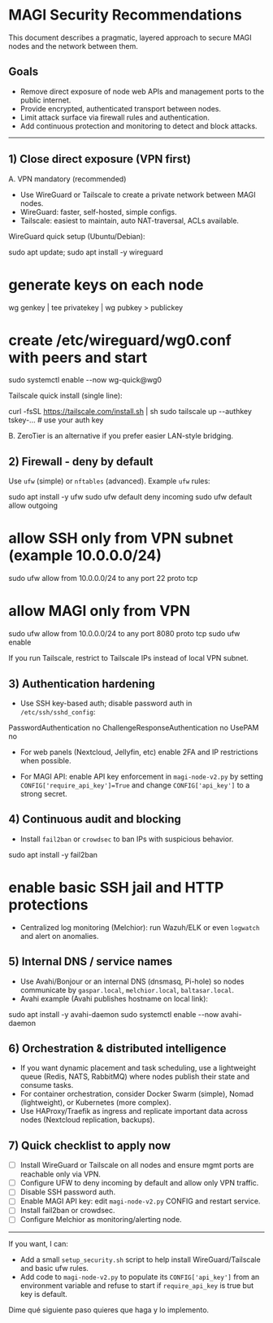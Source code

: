 # MAGI Security Recommendations

This document describes a pragmatic, layered approach to secure MAGI nodes and the network between them.

## Goals
- Remove direct exposure of node web APIs and management ports to the public internet.
- Provide encrypted, authenticated transport between nodes.
- Limit attack surface via firewall rules and authentication.
- Add continuous protection and monitoring to detect and block attacks.

---

## 1) Close direct exposure (VPN first)

A. VPN mandatory (recommended)
- Use WireGuard or Tailscale to create a private network between MAGI nodes.
- WireGuard: faster, self-hosted, simple configs.
- Tailscale: easiest to maintain, auto NAT-traversal, ACLs available.

WireGuard quick setup (Ubuntu/Debian):

sudo apt update; sudo apt install -y wireguard
# generate keys on each node
wg genkey | tee privatekey | wg pubkey > publickey
# create /etc/wireguard/wg0.conf with peers and start
sudo systemctl enable --now wg-quick@wg0

Tailscale quick install (single line):

curl -fsSL https://tailscale.com/install.sh | sh
sudo tailscale up --authkey tskey-...  # use your auth key

B. ZeroTier is an alternative if you prefer easier LAN-style bridging.

## 2) Firewall - deny by default

Use `ufw` (simple) or `nftables` (advanced). Example `ufw` rules:

sudo apt install -y ufw
sudo ufw default deny incoming
sudo ufw default allow outgoing
# allow SSH only from VPN subnet (example 10.0.0.0/24)
sudo ufw allow from 10.0.0.0/24 to any port 22 proto tcp
# allow MAGI only from VPN
sudo ufw allow from 10.0.0.0/24 to any port 8080 proto tcp
sudo ufw enable

If you run Tailscale, restrict to Tailscale IPs instead of local VPN subnet.

## 3) Authentication hardening

- Use SSH key-based auth; disable password auth in `/etc/ssh/sshd_config`:

PasswordAuthentication no
ChallengeResponseAuthentication no
UsePAM no

- For web panels (Nextcloud, Jellyfin, etc) enable 2FA and IP restrictions when possible.

- For MAGI API: enable API key enforcement in `magi-node-v2.py` by setting `CONFIG['require_api_key']=True` and change `CONFIG['api_key']` to a strong secret.

## 4) Continuous audit and blocking

- Install `fail2ban` or `crowdsec` to ban IPs with suspicious behavior.

sudo apt install -y fail2ban
# enable basic SSH jail and HTTP protections

- Centralized log monitoring (Melchior): run Wazuh/ELK or even `logwatch` and alert on anomalies.

## 5) Internal DNS / service names

- Use Avahi/Bonjour or an internal DNS (dnsmasq, Pi-hole) so nodes communicate by `gaspar.local`, `melchior.local`, `baltasar.local`.
- Avahi example (Avahi publishes hostname on local link):

sudo apt install -y avahi-daemon
sudo systemctl enable --now avahi-daemon

## 6) Orchestration & distributed intelligence

- If you want dynamic placement and task scheduling, use a lightweight queue (Redis, NATS, RabbitMQ) where nodes publish their state and consume tasks.
- For container orchestration, consider Docker Swarm (simple), Nomad (lightweight), or Kubernetes (more complex).
- Use HAProxy/Traefik as ingress and replicate important data across nodes (Nextcloud replication, backups).

## 7) Quick checklist to apply now

- [ ] Install WireGuard or Tailscale on all nodes and ensure mgmt ports are reachable only via VPN.
- [ ] Configure UFW to deny incoming by default and allow only VPN traffic.
- [ ] Disable SSH password auth.
- [ ] Enable MAGI API key: edit `magi-node-v2.py` CONFIG and restart service.
- [ ] Install fail2ban or crowdsec.
- [ ] Configure Melchior as monitoring/alerting node.

---

If you want, I can:
- Add a small `setup_security.sh` script to help install WireGuard/Tailscale and basic ufw rules.
- Add code to `magi-node-v2.py` to populate its `CONFIG['api_key']` from an environment variable and refuse to start if `require_api_key` is true but key is default.

Dime qué siguiente paso quieres que haga y lo implemento.
